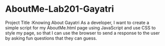 # AboutMe-Lab201-Gayatri
Project Title :Knowing About Gayatri 
As a developer, I want to create a simple script for my AboutMe.html page using JavaScript and use CSS to style my page, so that I can use the browser to send a response to the user by asking fun questions that they can guess.
